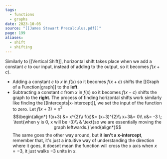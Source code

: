 ```yaml
---
tags:
  - functions
  - graphs
date: 2023-10-05
source: "[[James Stewart Precalculus.pdf]]"
page: 199
aliases:
  - shift
  - shifting
---
```

Similarly to [[Vertical Shift]], horizontal shift takes place when we add a constant $c$ to our input, instead of adding to the output, so it becomes $f(x+c)$.
- Adding a constant $c$ to $x$ in $f(x)$ so it becomes $f(x+c)$ shifts the [[Graph of a Function|graph]] to the **left**.
- Subtracting a constant $c$ from $x$ in $f(x)$ so it becomes $f(x-c)$ shifts the graph to the **right**.
The process of finding horizontal shifts work similarly like finding the [[Intercepts|x-intercept]], we set the input of the function to zero. Let $f(x+3) = x^{2}$
$$\begin{align*}
f(x+3) &= x^{2}\\
f(x)&= (x+3)^{2}\\
x+3&= 0\\
x&= -3 \; \text{when y is 0, x will be -3}\\
& \text{so we are essentially moving the graph leftwards.}
\end{align*}$$
The same goes the other way around, but it **isn't a x-intercept**, remember that, it's just a intuitive way of understanding the direction where it goes, it doesnt mean the function will cross the x axis when $x=-3$, it just walks $-3$ units in $x$.